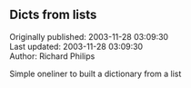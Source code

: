 ## Dicts from lists  
Originally published: 2003-11-28 03:09:30  
Last updated: 2003-11-28 03:09:30  
Author: Richard Philips  
  
Simple oneliner to built a dictionary from a list